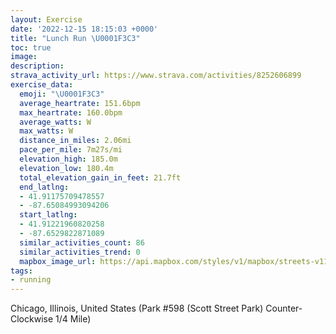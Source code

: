 ```yaml
---
layout: Exercise
date: '2022-12-15 18:15:03 +0000'
title: "Lunch Run \U0001F3C3"
toc: true
image:
description:
strava_activity_url: https://www.strava.com/activities/8252606899
exercise_data:
  emoji: "\U0001F3C3"
  average_heartrate: 151.6bpm
  max_heartrate: 160.0bpm
  average_watts: W
  max_watts: W
  distance_in_miles: 2.06mi
  pace_per_mile: 7m27s/mi
  elevation_high: 185.0m
  elevation_low: 180.4m
  total_elevation_gain_in_feet: 21.7ft
  end_latlng:
  - 41.91175709478557
  - -87.65084993094206
  start_latlng:
  - 41.91221960820258
  - -87.6529822871089
  similar_activities_count: 86
  similar_activities_trend: 0
  mapbox_image_url: https://api.mapbox.com/styles/v1/mapbox/streets-v11/static/path-5+787af2-1.0(g%7Bx~Fpk~uO%40kADYFSV%5B%7C%40_BV_%40Te%40%40OA%5BBm%40CcAEw%40%40y%40%40MDDPQBaB%3FaDIwGBmCCeDDi%40NO%60%40YNGx%40BFLDn%40CpCB%7C%40FTNRPHTDrAERKN%5DDQ%3FYAwAC_AEUEIYYQCa%40Au%40HQHU%5CCN%3FLBtBDbAFLNPPJR%40~%40ITGPMJUFc%40EsCCWKWWUMCs%40%3F%5DDSFOLM%60%40CbBBhABVLVNPPF%5E%40%60AITQLYDi%40C_CEe%40KSUUUEk%40%3Fq%40HUXKVA%60BBjABTDLLRHHPFV%40fAINGHIJUBOCuDAMIUSSQG%7D%40Ao%40BSCYQI%3FiBFKNDpA%40vBFh%40DpAIvA%40vBBtACd%40BpDAh%40%3FHNZ%40NCjBGf%40JdA%3FLIb%40),pin-s-s+e5b22e(-87.65129,41.91172),pin-s-f+89ae00(-87.64965999999997,41.9108)/auto/800x800?access_token=pk.eyJ1Ijoiam9zaGJlY2ttYW4iLCJhIjoiY205eWR2aDd1MWZ6djJrbXc4a3M0bWZleiJ9.XiG9OWkNcZk2QzjJbxLB4A
tags:
- running
---
```




Chicago, Illinois, United States (Park #598 (Scott Street Park) Counter-Clockwise 1/4 Mile)
